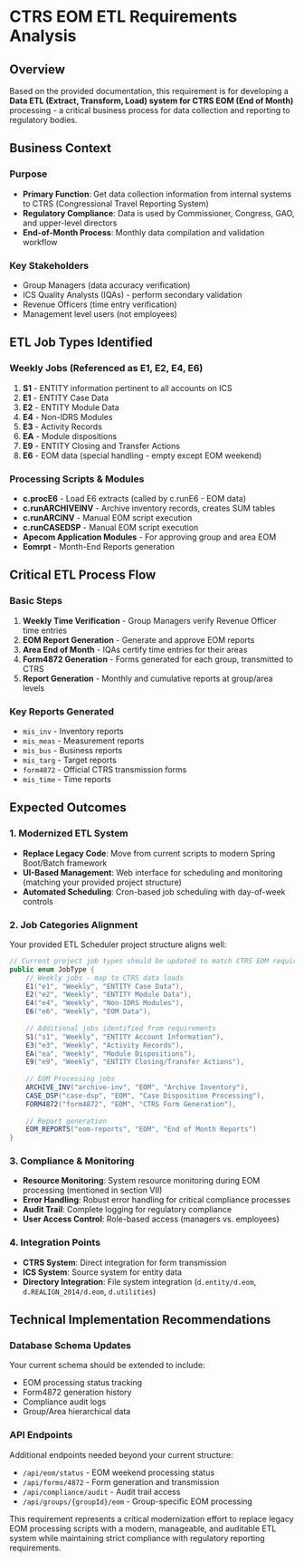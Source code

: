 # CTRS EOM ETL Requirements Analysis

## Overview
Based on the provided documentation, this requirement is for developing a **Data ETL (Extract, Transform, Load) system for CTRS EOM (End of Month)** processing - a critical business process for data collection and reporting to regulatory bodies.

## Business Context

### Purpose
- **Primary Function**: Get data collection information from internal systems to CTRS (Congressional Travel Reporting System)
- **Regulatory Compliance**: Data is used by Commissioner, Congress, GAO, and upper-level directors
- **End-of-Month Process**: Monthly data compilation and validation workflow

### Key Stakeholders
- Group Managers (data accuracy verification)
- ICS Quality Analysts (IQAs) - perform secondary validation
- Revenue Officers (time entry verification)
- Management level users (not employees)

## ETL Job Types Identified

### Weekly Jobs (Referenced as E1, E2, E4, E6)
1. **S1** - ENTITY information pertinent to all accounts on ICS
2. **E1** - ENTITY Case Data
3. **E2** - ENTITY Module Data  
4. **E4** - Non-IDRS Modules
5. **E3** - Activity Records
6. **EA** - Module dispositions
7. **E9** - ENTITY Closing and Transfer Actions
8. **E6** - EOM data (special handling - empty except EOM weekend)

### Processing Scripts & Modules
- **c.procE6** - Load E6 extracts (called by c.runE6 - EOM data)
- **c.runARCHIVEINV** - Archive inventory records, creates SUM tables
- **c.runARCINV** - Manual EOM script execution
- **c.runCASEDSP** - Manual EOM script execution
- **Apecom Application Modules** - For approving group and area EOM
- **Eomrpt** - Month-End Reports generation

## Critical ETL Process Flow

### Basic Steps
1. **Weekly Time Verification** - Group Managers verify Revenue Officer time entries
2. **EOM Report Generation** - Generate and approve EOM reports
3. **Area End of Month** - IQAs certify time entries for their areas
4. **Form4872 Generation** - Forms generated for each group, transmitted to CTRS
5. **Report Generation** - Monthly and cumulative reports at group/area levels

### Key Reports Generated
- `mis_inv` - Inventory reports
- `mis_meas` - Measurement reports  
- `mis_bus` - Business reports
- `mis_targ` - Target reports
- `form4872` - Official CTRS transmission forms
- `mis_time` - Time reports

## Expected Outcomes

### 1. Modernized ETL System
- **Replace Legacy Code**: Move from current scripts to modern Spring Boot/Batch framework
- **UI-Based Management**: Web interface for scheduling and monitoring (matching your provided project structure)
- **Automated Scheduling**: Cron-based job scheduling with day-of-week controls

### 2. Job Categories Alignment
Your provided ETL Scheduler project structure aligns well:

```java
// Current project job types should be updated to match CTRS EOM requirements
public enum JobType {
    // Weekly jobs - map to CTRS data loads
    E1("e1", "Weekly", "ENTITY Case Data"),
    E2("e2", "Weekly", "ENTITY Module Data"), 
    E4("e4", "Weekly", "Non-IDRS Modules"),
    E6("e6", "Weekly", "EOM Data"),
    
    // Additional jobs identified from requirements
    S1("s1", "Weekly", "ENTITY Account Information"),
    E3("e3", "Weekly", "Activity Records"),
    EA("ea", "Weekly", "Module Dispositions"),
    E9("e9", "Weekly", "ENTITY Closing/Transfer Actions"),
    
    // EOM Processing jobs
    ARCHIVE_INV("archive-inv", "EOM", "Archive Inventory"),
    CASE_DSP("case-dsp", "EOM", "Case Disposition Processing"),
    FORM4872("form4872", "EOM", "CTRS Form Generation"),
    
    // Report generation
    EOM_REPORTS("eom-reports", "EOM", "End of Month Reports")
}
```

### 3. Compliance & Monitoring
- **Resource Monitoring**: System resource monitoring during EOM processing (mentioned in section VII)
- **Error Handling**: Robust error handling for critical compliance processes
- **Audit Trail**: Complete logging for regulatory compliance
- **User Access Control**: Role-based access (managers vs. employees)

### 4. Integration Points
- **CTRS System**: Direct integration for form transmission
- **ICS System**: Source system for entity data
- **Directory Integration**: File system integration (`d.entity/d.eom`, `d.REALIGN_2014/d.eom`, `d.utilities`)

## Technical Implementation Recommendations

### Database Schema Updates
Your current schema should be extended to include:
- EOM processing status tracking
- Form4872 generation history
- Compliance audit logs
- Group/Area hierarchical data

### API Endpoints
Additional endpoints needed beyond your current structure:
- `/api/eom/status` - EOM weekend processing status
- `/api/forms/4872` - Form generation and transmission
- `/api/compliance/audit` - Audit trail access
- `/api/groups/{groupId}/eom` - Group-specific EOM processing

This requirement represents a critical modernization effort to replace legacy EOM processing scripts with a modern, manageable, and auditable ETL system while maintaining strict compliance with regulatory reporting requirements.
